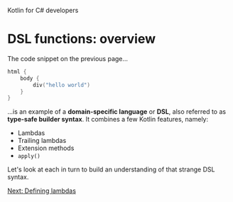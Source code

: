 Kotlin for C# developers
# DSL functions: overview
The code snippet on the previous page...

```kotlin
html {
    body {
        div("hello world")
    }
}
```

...is an example of a **domain-specific language** or **DSL**, also referred to as **type-safe builder syntax**. It combines a few Kotlin features, namely:

* Lambdas
* Trailing lambdas
* Extension methods
* `apply()`

Let's look at each in turn to build an understanding of that strange DSL syntax.

[Next: Defining lambdas](05.2.%20Defining%20lambdas.md)
